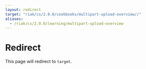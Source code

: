 ```yaml
---
layout: redirect
target: "riak/cs/2.0.0/cookbooks/multipart-upload-overview//"
aliases:
  - /riak/cs/2.0.0/learning/multipart-upload-overview
---
```


# Redirect

This page will redirect to `target`.
